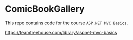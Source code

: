 # ComicBookGallery
This repo contains code for the course `ASP.NET MVC Basics`.

https://teamtreehouse.com/library/aspnet-mvc-basics
